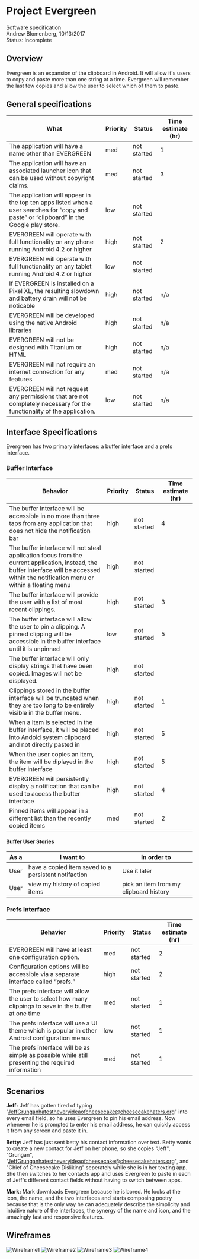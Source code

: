 # Project Evergreen
Software specification  
Andrew Blomenberg, 10/13/2017    
Status: Incomplete

## Overview
Evergreen is an expansion of the clipboard in Android. It will allow it's users to copy and paste more than one string at a time. Evergreen will remember the last few copies and allow the user to select which of them to paste.

## General specifications
| What | Priority | Status | Time estimate (hr) | 
|-|-|-|-| 
| The application will have a name other than EVERGREEN | med | not started | 1 | 
| The application will have an associated launcher icon that can be used without copyright claims. | med | not started | 3 |
| The application will appear in the top ten apps listed when a user searches for “copy and paste” or “clipboard” in the Google play store. | low | not started | | 
| EVERGREEN will operate with full functionality on any phone running Android 4.2 or higher | high | not started | 2 | 
| EVERGREEN will operate with full functionality on any tablet running Android 4.2 or higher | low | not started |  | 
| If EVERGREEN is installed on a Pixel XL, the resulting slowdown and battery drain will not be noticable | high | not started | n/a | 
| EVERGREEN will be developed using the native Android libraries | high| not started | n/a | 
| EVERGREEN will not be designed with Titanium or HTML | high | not started | n/a | 
| EVERGREEN will not require an internet connection for any features | med | not started | n/a | 
| EVERGREEN will not request any permissions that are not completely necessary for the functionality of the application. | low  | not started | n/a | 

## Interface Specifications
Evergreen has two primary interfaces: a buffer interface and a prefs interface.
### Buffer Interface
| Behavior | Priority | Status | Time estimate (hr) | 
|---------------------------------------------------------------------------------------------------------------------------------------------------------------------------------------------|----------|-------------|--------------------| 
| The buffer interface will be accessible in no more than three taps from any application that does not hide the notification bar | high | not started | 4  |
| The buffer interface will not steal application focus from the current application, instead, the buffer interface will be accessed within the notification menu or within a floating menu | high | not started | | 
| The buffer interface will provide the user with a list of most recent clippings. | high | not started | 3 | 
| The buffer interface will allow the user to pin a clipping. A pinned clipping will be accessible in the buffer interface until it is unpinned | low | not started | 5 | 
| The buffer interface will only display strings that have been copied. Images will not be displayed. | high | not started | | 
| Clippings stored in the buffer interface will be truncated when they are too long to be entirely visible in the buffer menu. | high | not started | 1 | 
| When a item is selected in the buffer interface, it will be placed into Andoid system clipboard and not directly pasted in | high | not started | 5 | 
| When the user copies an item, the item will be diplayed in the buffer interface | high | not started | 5 | 
| EVERGREEN will persistently display a notification that can be used to access the butter interface | high | not started | 4 | 
| Pinned items will appear in a different list than the recently copied items | med | not started | 2  | 
#### Buffer User Stories
| As a | I want to | In order to |
|------|-------------------------------------------------------------------------------------------------------------------------------------------------------------------------------|---|
| User | have a copied item saved to a persistent notifaction | Use it later |
| User | view my history of copied items | pick an item from my clipboard history | 
### Prefs Interface
| Behavior | Priority | Status | Time estimate (hr) | 
|-|-|-|-| 
| EVERGREEN will have at least one configuration option.| med | not started | 2 | 
| Configuration options will be accessible via a separate interface called “prefs.” | high | not started | 2 | 
| The prefs interface will allow the user to select how many clippings to save in the buffer at one time | med | not started | 1 | 
| The prefs interface will use a UI theme which is popular in other Android configuration menus | low| not started | 1 | 
| The prefs interface will be as simple as possible while still presenting the required information | med | not started | 1 | 

## Scenarios
**Jeff:** Jeff has gotten tired of typing "JeffGrunganhatestheveryideaofcheesecake@cheesecakehaters.org" into every email field, so he uses Evergreen to pin his email address. Now whenever he is prompted to enter his email address, he can quickly access it from any screen and paste it in.

**Betty:** Jeff has just sent betty his contact information over text. Betty wants to create a new contact for Jeff on her phone, so she copies "Jeff", "Grungan", "JeffGrunganhatestheveryideaofcheesecake@cheesecakehaters.org", and "Chief of Cheesecake Disliking" seperately while she is in her texting app. She then switches to her contacts app and uses Evergreen to paste in each of Jeff's different contact fields without having to switch between apps.

**Mark:** Mark downloads Evergreen because he is bored. He looks at the icon, the name, and the two interfaces and starts composing poetry because that is the only way he can adequately describe the simplicity and intuitive nature of the interfaces, the synergy of the name and icon, and the amazingly fast and responsive features.

## Wireframes

![Wireframe1](/wireframe1.PNG)
![Wireframe2](/wireframe2.PNG)
![Wireframe3](/wireframe3.PNG)
![Wireframe4](/wireframe4.PNG)


